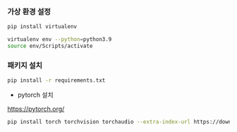 <br>

### 가상 환경 설정

```bash
pip install virtualenv

virtualenv env --python=python3.9
source env/Scripts/activate
```

### 패키지 설치

```bash
pip install -r requirements.txt
```

- pytorch 설치

https://pytorch.org/

```bash
pip install torch torchvision torchaudio --extra-index-url https://download.pytorch.org/whl/cu113
```

<br>